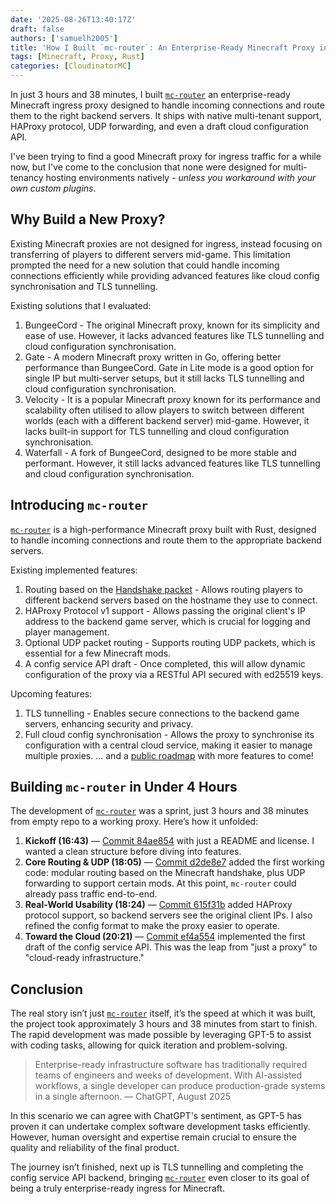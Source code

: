 ```yaml
---
date: '2025-08-26T13:40:17Z'
draft: false
authors: ['samuelh2005']
title: 'How I Built `mc-router`: An Enterprise-Ready Minecraft Proxy in Under 4 Hours'
tags: [Minecraft, Proxy, Rust]
categories: [CloudinatorMC]
---
```


In just 3 hours and 38 minutes, I built [`mc-router`](https://github.com/CloudinatorMC/mc-router) an enterprise-ready Minecraft ingress proxy designed to handle incoming connections and route them to the right backend servers. It ships with native multi-tenant support, HAProxy protocol, UDP forwarding, and even a draft cloud configuration API.

I've been trying to find a good Minecraft proxy for ingress traffic for a while now, but I've come to the conclusion that none were designed for multi-tenancy hosting environments natively - *unless you workaround with your own custom plugins*.

## Why Build a New Proxy?

Existing Minecraft proxies are not designed for ingress, instead focusing on transferring of players to different servers mid-game. This limitation prompted the need for a new solution that could handle incoming connections efficiently while providing advanced features like cloud config synchronisation and TLS tunnelling.

Existing solutions that I evaluated:

1. BungeeCord - The original Minecraft proxy, known for its simplicity and ease of use. However, it lacks advanced features like TLS tunnelling and cloud configuration synchronisation.
2. Gate - A modern Minecraft proxy written in Go, offering better performance than BungeeCord. Gate in Lite mode is a good option for single IP but multi-server setups, but it still lacks TLS tunnelling and cloud configuration synchronisation.
3. Velocity - It is a popular Minecraft proxy known for its performance and scalability often utilised to allow players to switch between different worlds (each with a different backend server) mid-game. However, it lacks built-in support for TLS tunnelling and cloud configuration synchronisation.
4. Waterfall - A fork of BungeeCord, designed to be more stable and performant. However, it still lacks advanced features like TLS tunnelling and cloud configuration synchronisation.

## Introducing `mc-router`

[`mc-router`](https://github.com/CloudinatorMC/mc-router) is a high-performance Minecraft proxy built with Rust, designed to handle incoming connections and route them to the appropriate backend servers.

Existing implemented features:
1. Routing based on the [Handshake packet](https://minecraft.wiki/w/Java_Edition_protocol/Packets#Handshake) - Allows routing players to different backend servers based on the hostname they use to connect.
2. HAProxy Protocol v1 support - Allows passing the original client's IP address to the backend game server, which is crucial for logging and player management.
3. Optional UDP packet routing - Supports routing UDP packets, which is essential for a few Minecraft mods.
4. A config service API draft - Once completed, this will allow dynamic configuration of the proxy via a RESTful API secured with ed25519 keys.

Upcoming features:
1. TLS tunnelling - Enables secure connections to the backend game servers, enhancing security and privacy.
2. Full cloud config synchronisation - Allows the proxy to synchronise its configuration with a central cloud service, making it easier to manage multiple proxies.
... and a [public roadmap](https://github.com/orgs/CloudinatorMC/projects/1) with more features to come!

## Building `mc-router` in Under 4 Hours

The development of [`mc-router`](https://github.com/CloudinatorMC/mc-router) was a sprint, just 3 hours and 38 minutes from empty repo to a working proxy. Here’s how it unfolded:

1. **Kickoff (16:43)** — [Commit 84ae854](https://github.com/CloudinatorMC/mc-router/commit/84ae8541418c0eb75439ef71a973b1addaf607c5) with just a README and license. I wanted a clean structure before diving into features.
2. **Core Routing & UDP (18:05)** — [Commit d2de8e7](https://github.com/CloudinatorMC/mc-router/commit/d2de8e7716e1baf61f2f049ae3f8d6ae1fdd3d13) added the first working code: modular routing based on the Minecraft handshake, plus UDP forwarding to support certain mods. At this point, `mc-router` could already pass traffic end-to-end.
3. **Real-World Usability (18:24)** — [Commit 615f31b](https://github.com/CloudinatorMC/mc-router/commit/615f31b6ba7a3259ffd75bbc22329d8a1956ed2d) added HAProxy protocol support, so backend servers see the original client IPs. I also refined the config format to make the proxy easier to operate.
4. **Toward the Cloud (20:21)** — [Commit ef4a554](https://github.com/CloudinatorMC/mc-router/commit/ef4a554bb99391873df0a7cd80fb24561513b7de) implemented the first draft of the config service API. This was the leap from "just a proxy" to "cloud-ready infrastructure."

## Conclusion

The real story isn’t just [`mc-router`](https://github.com/CloudinatorMC/mc-router) itself, it’s the speed at which it was built, the project took approximately 3 hours and 38 minutes from start to finish. The rapid development was made possible by leveraging GPT-5 to assist with coding tasks, allowing for quick iteration and problem-solving.

> Enterprise-ready infrastructure software has traditionally required teams of engineers and weeks of development. With AI-assisted workflows, a single developer can produce production-grade systems in a single afternoon.
> — ChatGPT, August 2025

In this scenario we can agree with ChatGPT's sentiment, as GPT-5 has proven it can undertake complex software development tasks efficiently. However, human oversight and expertise remain crucial to ensure the quality and reliability of the final product.

The journey isn’t finished, next up is TLS tunnelling and completing the config service API backend, bringing [`mc-router`](https://github.com/CloudinatorMC/mc-router) even closer to its goal of being a truly enterprise-ready ingress for Minecraft.
